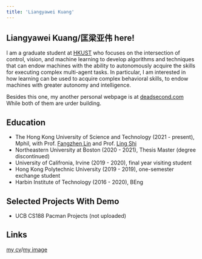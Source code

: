 ```yaml
---
title: 'Liangyawei Kuang'
---
```


## Liangyawei Kuang/匡梁亚伟 here! 

I am a graduate student at [HKUST](https://hkust.edu.hk/) who focuses on the intersection of control, vision, and machine learning to develop algorithms and techniques that can endow machines with the ability to autonomously acquire the skills for executing complex multi-agent tasks. In particular, I am interested in how learning can be used to acquire complex behavioral skills, to endow machines with greater autonomy and intelligence.

Besides this one, my another personal webpage is at [deadsecond.com](https://www.deadsecond.com)
While both of them are urder building.

## Education

- The Hong Kong University of Science and Technology (2021 - present), Mphil, with Prof. [Fangzhen Lin](https://facultyprofiles.ust.hk/profiles.php?profile=fangzhen-lin-flin#researchinterest) and Prof. [Ling Shi](https://ece.hkust.edu.hk/eesling)
- Northeastern University at Boston (2020 - 2021), Thesis Master (degree discontinued)
- University of Califronia, Irvine (2019 - 2020), final year visiting student 
- Hong Kong Polytechnic University (2019 - 2019), one-semester exchange student
- Harbin Institute of Technology (2016 - 2020), BEng

## Selected Projects With Demo

- UCB CS188 Pacman Projects (not uploaded)

## Links
[my cv](https://github.com/klyw1998/LiangyaweiKuang/blob/gh-pages/Liangyawei%20Kuang's%20Curriculum%20vitae.pdf)/[my image](https://github.com/klyw1998/LiangyaweiKuang/blob/gh-pages/Image.jpeg)

